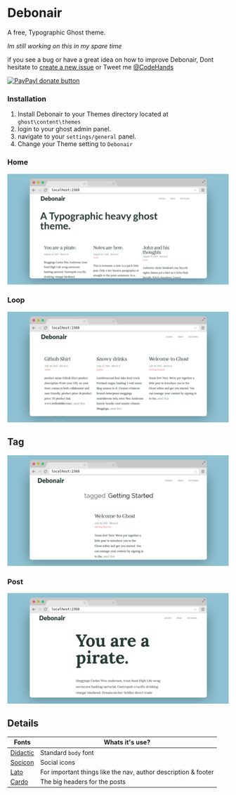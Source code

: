 # Debonair

A free, Typographic Ghost theme.

_Im still working on this in my spare time_

if you see a bug or have a great idea on how to improve Debonair, Dont hesitate to [create a new issue](https://github.com/DanielTamkin/debonair/issues) or Tweet me [@CodeHands](https://twitter.com/CodeHands)

[![PayPayl donate button](https://img.shields.io/badge/donate-paypal-brightgreen.svg)](https://www.paypal.com/cgi-bin/webscr?cmd=_s-xclick&hosted_button_id=SGNLGR9725Y2U "Donate to DanielTamkin")

### Installation
 1. Install Debonair to your Themes directory located at `ghost\content\themes`
 2. login to your ghost admin panel.
 3. navigate to your `settings/general` panel.
 4. Change your Theme setting to `Debonair`

 ### Home
 ![Debonair-Home](screenshots/debonair-home.jpg)

 ### Loop
 ![Debonair-Loop](screenshots/debonair-loop.jpg)

 ## Tag
 ![Debonair-Tag](screenshots/debonair-tag.jpg)

 ### Post
 ![Debonair-Post](screenshots/debonair-post.jpg)


 Details
 ---
 | Fonts  | Whats it's use? |
 | ------------- |------------- |
 | [Didactic](https://www.google.com/fonts#UsePlace:use/Collection:Didactic)  | Standard `body` font |
 | [Socicon](https://www.google.com/fonts#UsePlace:use/Collection:Lato)  | Social icons |
 | [Lato](https://www.google.com/fonts#UsePlace:use/Collection:Lato)  | For important things like the nav, author description & footer |
 | [Cardo](https://www.google.com/fonts#UsePlace:use/Collection:Lato)  | The big headers for the posts |
